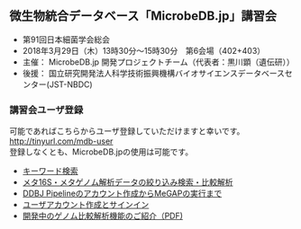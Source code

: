 ## 微生物統合データベース「MicrobeDB.jp」講習会 ##


* 第91回日本細菌学会総会
* 2018年3月29日（木）13時30分～15時30分　第6会場（402+403）
* 主催： MicrobeDB.jp 開発プロジェクトチーム（代表者：黒川顕（遺伝研））
* 後援： 国立研究開発法人科学技術振興機構バイオサイエンスデータベースセンター(JST-NBDC)

### 講習会ユーザ登録 ###
可能であればこちらからユーザ登録していただけますと幸いです。 http://tinyurl.com/mdb-user  
登録しなくとも、MicrobeDB.jpの使用は可能です。

* [キーワード検索](https://github.com/MicrobeDBjp/document/blob/master/lecture-keyword.md)  
* [メタ16S・メタゲノム解析データの絞り込み検索・比較解析](https://github.com/MicrobeDBjp/document/blob/master/lecture-comp_meta.md)
* [DDBJ Pipelineのアカウント作成からMeGAPの実行まで](https://github.com/MicrobeDBjp/document/blob/master/lecture-megap.md) 
* [ユーザアカウント作成とサインイン](https://github.com/MicrobeDBjp/document/blob/master/lecture-tauth.md)
* [開発中のゲノム比較解析機能のご紹介（PDF)](https://github.com/MicrobeDBjp/document/blob/master/2018-03-29_genome.pdf)
